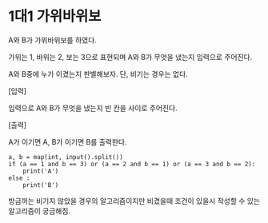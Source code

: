 # 1대1 가위바위보

A와 B가 가위바위보를 하였다.

가위는 1, 바위는 2, 보는 3으로 표현되며 A와 B가 무엇을 냈는지 입력으로 주어진다.

A와 B중에 누가 이겼는지 판별해보자. 단, 비기는 경우는 없다.

 

[입력]

입력으로 A와 B가 무엇을 냈는지 빈 칸을 사이로 주어진다.

 
 

[출력]

A가 이기면 A, B가 이기면 B를 출력한다.

```
a, b = map(int, input().split())
if (a == 1 and b == 3) or (a == 2 and b == 1) or (a == 3 and b == 2):
    print('A')
else :
    print('B')  
```

방금꺼는 비기지 않았을 경우의 알고리즘이지만 
비겼을때 조건이 있을시 작성할 수 있는 알고리즘이 궁금해짐.